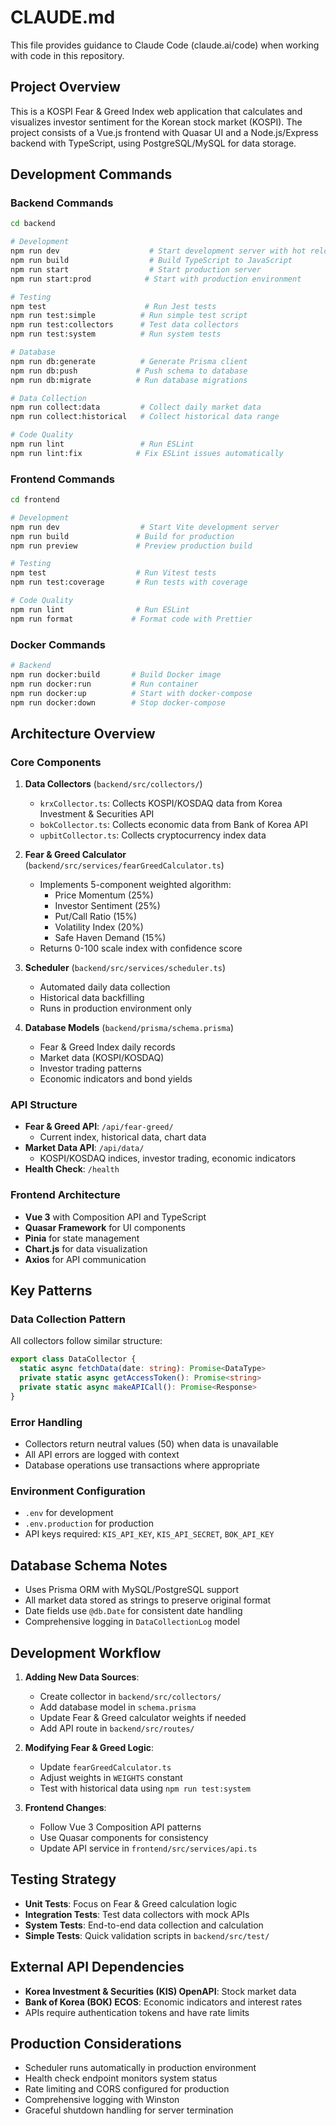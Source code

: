 # CLAUDE.md

This file provides guidance to Claude Code (claude.ai/code) when working with code in this repository.

## Project Overview

This is a KOSPI Fear & Greed Index web application that calculates and visualizes investor sentiment for the Korean stock market (KOSPI). The project consists of a Vue.js frontend with Quasar UI and a Node.js/Express backend with TypeScript, using PostgreSQL/MySQL for data storage.

## Development Commands

### Backend Commands
```bash
cd backend

# Development
npm run dev                    # Start development server with hot reload
npm run build                  # Build TypeScript to JavaScript
npm run start                  # Start production server
npm run start:prod            # Start with production environment

# Testing
npm test                      # Run Jest tests
npm run test:simple          # Run simple test script
npm run test:collectors      # Test data collectors
npm run test:system          # Run system tests

# Database
npm run db:generate          # Generate Prisma client
npm run db:push             # Push schema to database
npm run db:migrate          # Run database migrations

# Data Collection
npm run collect:data         # Collect daily market data
npm run collect:historical   # Collect historical data range

# Code Quality
npm run lint                 # Run ESLint
npm run lint:fix            # Fix ESLint issues automatically
```

### Frontend Commands
```bash
cd frontend

# Development
npm run dev                  # Start Vite development server
npm run build               # Build for production
npm run preview             # Preview production build

# Testing
npm test                    # Run Vitest tests
npm run test:coverage       # Run tests with coverage

# Code Quality
npm run lint                # Run ESLint
npm run format             # Format code with Prettier
```

### Docker Commands
```bash
# Backend
npm run docker:build       # Build Docker image
npm run docker:run         # Run container
npm run docker:up          # Start with docker-compose
npm run docker:down        # Stop docker-compose
```

## Architecture Overview

### Core Components

1. **Data Collectors** (`backend/src/collectors/`)
   - `krxCollector.ts`: Collects KOSPI/KOSDAQ data from Korea Investment & Securities API
   - `bokCollector.ts`: Collects economic data from Bank of Korea API
   - `upbitCollector.ts`: Collects cryptocurrency index data

2. **Fear & Greed Calculator** (`backend/src/services/fearGreedCalculator.ts`)
   - Implements 5-component weighted algorithm:
     - Price Momentum (25%)
     - Investor Sentiment (25%) 
     - Put/Call Ratio (15%)
     - Volatility Index (20%)
     - Safe Haven Demand (15%)
   - Returns 0-100 scale index with confidence score

3. **Scheduler** (`backend/src/services/scheduler.ts`)
   - Automated daily data collection
   - Historical data backfilling
   - Runs in production environment only

4. **Database Models** (`backend/prisma/schema.prisma`)
   - Fear & Greed Index daily records
   - Market data (KOSPI/KOSDAQ)
   - Investor trading patterns
   - Economic indicators and bond yields

### API Structure

- **Fear & Greed API**: `/api/fear-greed/`
  - Current index, historical data, chart data
- **Market Data API**: `/api/data/`
  - KOSPI/KOSDAQ indices, investor trading, economic indicators
- **Health Check**: `/health`

### Frontend Architecture

- **Vue 3** with Composition API and TypeScript
- **Quasar Framework** for UI components
- **Pinia** for state management
- **Chart.js** for data visualization
- **Axios** for API communication

## Key Patterns

### Data Collection Pattern
All collectors follow similar structure:
```typescript
export class DataCollector {
  static async fetchData(date: string): Promise<DataType>
  private static async getAccessToken(): Promise<string>
  private static async makeAPICall(): Promise<Response>
}
```

### Error Handling
- Collectors return neutral values (50) when data is unavailable
- All API errors are logged with context
- Database operations use transactions where appropriate

### Environment Configuration
- `.env` for development
- `.env.production` for production
- API keys required: `KIS_API_KEY`, `KIS_API_SECRET`, `BOK_API_KEY`

## Database Schema Notes

- Uses Prisma ORM with MySQL/PostgreSQL support
- All market data stored as strings to preserve original format
- Date fields use `@db.Date` for consistent date handling
- Comprehensive logging in `DataCollectionLog` model

## Development Workflow

1. **Adding New Data Sources**:
   - Create collector in `backend/src/collectors/`
   - Add database model in `schema.prisma`
   - Update Fear & Greed calculator weights if needed
   - Add API route in `backend/src/routes/`

2. **Modifying Fear & Greed Logic**:
   - Update `fearGreedCalculator.ts`
   - Adjust weights in `WEIGHTS` constant
   - Test with historical data using `npm run test:system`

3. **Frontend Changes**:
   - Follow Vue 3 Composition API patterns
   - Use Quasar components for consistency
   - Update API service in `frontend/src/services/api.ts`

## Testing Strategy

- **Unit Tests**: Focus on Fear & Greed calculation logic
- **Integration Tests**: Test data collectors with mock APIs
- **System Tests**: End-to-end data collection and calculation
- **Simple Tests**: Quick validation scripts in `backend/src/test/`

## External API Dependencies

- **Korea Investment & Securities (KIS) OpenAPI**: Stock market data
- **Bank of Korea (BOK) ECOS**: Economic indicators and interest rates
- APIs require authentication tokens and have rate limits

## Production Considerations

- Scheduler runs automatically in production environment
- Health check endpoint monitors system status
- Rate limiting and CORS configured for production
- Comprehensive logging with Winston
- Graceful shutdown handling for server termination